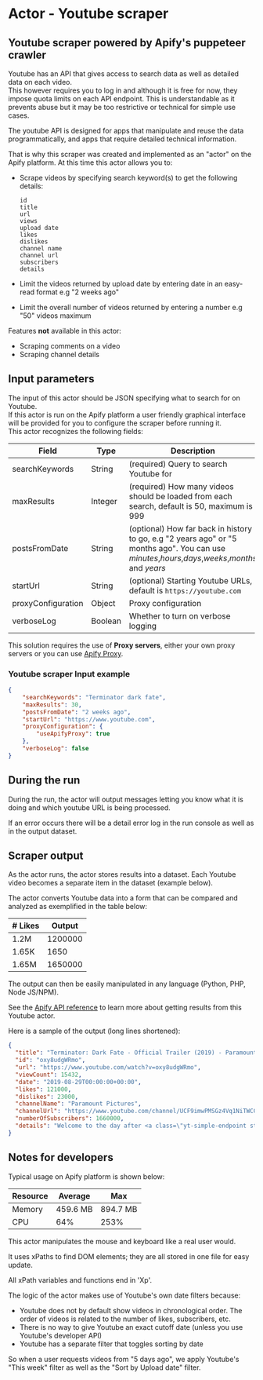 # Actor - Youtube scraper

## Youtube scraper powered by Apify's puppeteer crawler

Youtube has an API that gives access to search data as well as detailed data on each video.  
This however requires you to log in and although it is free for now, they impose quota limits on each API endpoint.
This is understandable as it prevents abuse but it may be too restrictive or technical for simple use cases.  
  
The youtube API is designed for apps that manipulate and reuse the data programmatically, 
and apps that require detailed technical information.  

That is why this scraper was created and implemented as an "actor" on the Apify platform. At this time this actor allows you to:  
- Scrape videos by specifying search keyword(s) to get the following details:  
    
  `id`  
  `title`  
  `url`  
  `views`  
  `upload date`  
  `likes`  
  `dislikes`  
  `channel name`  
  `channel url`  
  `subscribers`  
  `details`  
  
- Limit the videos returned by upload date by entering date in an easy-read format e.g "2 weeks ago"  
- Limit the overall number of videos returned by entering a number e.g "50" videos maximum  

Features **not** available in this actor:
- Scraping comments on a video
- Scraping channel details

## Input parameters
The input of this actor should be JSON specifying what to search for on Youtube.  
If this actor is run on the Apify platform a user friendly graphical interface will be provided for you to configure the scraper before running it.  
This actor recognizes the following fields:  

| Field | Type | Description |  
| ----- | ---- | ----------- |  
| searchKeywords | String | (required) Query to search Youtube for |  
| maxResults | Integer | (required) How many videos should be loaded from each search, default is 50, maximum is 999 |  
| postsFromDate | String | (optional) How far back in history to go, e.g "2 years ago" or "5 months ago". You can use *minutes*,*hours*,*days*,*weeks*,*months* and *years* |  
| startUrl | String | (optional) Starting Youtube URLs, default is `https://youtube.com` |  
| proxyConfiguration | Object | Proxy configuration |  
| verboseLog | Boolean | Whether to turn on verbose logging |  
  
  
This solution requires the use of **Proxy servers**, either your own proxy servers or you can use <a href="https://www.apify.com/docs/proxy">Apify Proxy</a>.  
  
### Youtube scraper Input example  
```json
{
    "searchKeywords": "Terminator dark fate",
    "maxResults": 30,
    "postsFromDate": "2 weeks ago",
    "startUrl": "https://www.youtube.com",
    "proxyConfiguration": {
        "useApifyProxy": true
    },
    "verboseLog": false
}
```
## During the run

During the run, the actor will output messages letting you know what it is doing and which youtube URL is being processed.  

If an error occurs there will be a detail error log in the run console as well as in the output dataset.  
  
  
## Scraper output

As the actor runs, the actor stores results into a dataset. Each Youtube video becomes a separate item in the dataset (example below).

The actor converts Youtube data into a form that can be compared and analyzed as exemplified in the table below:  

| # Likes | Output |  
| ----- | ---- |  
| 1.2M | 1200000 |  
| 1.65K | 1650 |
| 1.65M | 1650000 |    

The output can then be easily manipulated in any language (Python, PHP, Node JS/NPM).  

See the <a href="https://www.apify.com/docs/api" target="blank">Apify API reference</a> to learn more about getting results from this Youtube actor.

Here is a sample of the output (long lines shortened):  
  
```json
{
  "title": "Terminator: Dark Fate - Official Trailer (2019) - Paramount Pictures",
  "id": "oxy8udgWRmo",
  "url": "https://www.youtube.com/watch?v=oxy8udgWRmo",
  "viewCount": 15432,
  "date": "2019-08-29T00:00:00+00:00",
  "likes": 121000,
  "dislikes": 23000,
  "channelName": "Paramount Pictures",
  "channelUrl": "https://www.youtube.com/channel/UCF9imwPMSGz4Vq1NiTWCC7g",
  "numberOfSubscribers": 1660000,
  "details": "Welcome to the day after <a class=\"yt-simple-endpoint style-sco..."
}
```  
  
## Notes for developers

Typical usage on Apify platform is shown below:  

| Resource | Average | Max |  
| ----- | ---- | ----------- |  
| Memory | 459.6 MB | 894.7 MB |  
| CPU | 64% | 253% |  

This actor manipulates the mouse and keyboard like a real user would.  

It uses xPaths to find DOM elements; they are all stored in one file for easy update.  

All xPath variables and functions end in 'Xp'.  

The logic of the actor makes use of Youtube's own date filters because:  
 - Youtube does not by default show videos in chronological order.
   The order of videos is related to the number of likes, subscribers, etc.  
 - There is no way to give Youtube an exact cutoff date (unless you use Youtube's developer API) 
 - Youtube has a separate filter that toggles sorting by date  

So when a user requests videos from "5 days ago", we apply Youtube's "This week" filter as well as the "Sort by Upload date" filter.
